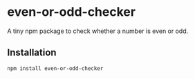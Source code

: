 # even-or-odd-checker

A tiny npm package to check whether a number is even or odd.

## Installation

```bash
npm install even-or-odd-checker
